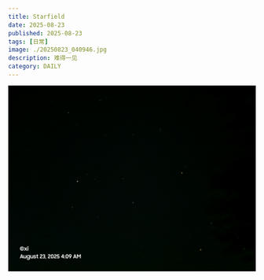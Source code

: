 ```yaml
---
title: Starfield
date: 2025-08-23
published: 2025-08-23
tags: [日常]
image: ./20250823_040946.jpg
description: 难得一见
category: DAILY
---
```

![难得一见](./20250823_040946.jpg)